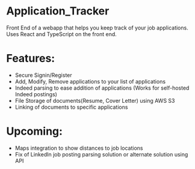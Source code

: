 # Application_Tracker

Front End of a webapp that helps you keep track of your job applications. Uses React and TypeScript on the front end.

# Features:

* Secure Signin/Register
* Add, Modify, Remove applications to your list of applications
* Indeed parsing to ease addition of applications (Works for self-hosted Indeed postings)
* File Storage of documents(Resume, Cover Letter) using AWS S3
* Linking of documents to specific applications


# Upcoming:

* Maps integration to show distances to job locations
* Fix of LinkedIn job posting parsing solution or alternate solution using API